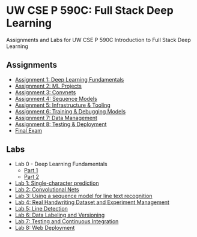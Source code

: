 # UW CSE P 590C: Full Stack Deep Learning
Assignments and Labs for UW CSE P 590C Introduction to Full Stack Deep Learning

## Assignments

* [Assignment 1: Deep Learning Fundamentals](./Assignments/Assignment1-DeepLearningFundamentals.md)
* [Assignment 2: ML Projects](./Assignments/Assignment2-MLProjects.md)
* [Assignment 3: Convnets](./Assignments/Assignment3-Convnets.md)
* [Assignment 4: Sequence Models](./Assignments/Assignment4-SequenceModels.md)
* [Assignment 5: Infrastructure & Tooling](./Assignments/Assignment5-InfrastructureTooling.md)
* [Assignment 6: Training & Debugging Models](./Assignments/Assignment6-TrainingDebuggingModels.md)
* [Assignment 7: Data Management](./Assignments/Assignment7-DataManagement.md)
* [Assignment 8: Testing & Deployment](./Assignments/Assignment8-TestingDeployment.md)
* [Final Exam](./Assignments/FinalExam.md)

## Labs

* Lab 0 - Deep Learning Fundamentals
    * [Part 1](./Labs/Lab0-DeepLearningFundamentals(Part1).ipynb)
    * [Part 2](./Labs/Lab0-DeepLearningFundamentals(Part2).ipynb)
* [Lab 1: Single-character prediction](https://github.com/full-stack-deep-learning/fsdl-text-recognizer-project/tree/master/lab1)
* [Lab 2: Convolutional Nets](https://github.com/full-stack-deep-learning/fsdl-text-recognizer-project/tree/master/lab2)
* [Lab 3: Using a sequence model for line text recognition](https://github.com/full-stack-deep-learning/fsdl-text-recognizer-project/tree/master/lab3)
* [Lab 4: Real Handwriting Dataset and Experiment Management](https://github.com/full-stack-deep-learning/fsdl-text-recognizer-project/tree/master/lab4)
* [Lab 5: Line Detection](https://github.com/full-stack-deep-learning/fsdl-text-recognizer-project/tree/master/lab5)
* [Lab 6: Data Labeling and Versioning](https://github.com/full-stack-deep-learning/fsdl-text-recognizer-project/tree/master/lab6)
* [Lab 7: Testing and Continuous Integration](https://github.com/full-stack-deep-learning/fsdl-text-recognizer-project/tree/master/lab7)
* [Lab 8: Web Deployment](https://github.com/full-stack-deep-learning/fsdl-text-recognizer-project/tree/master/lab8)
